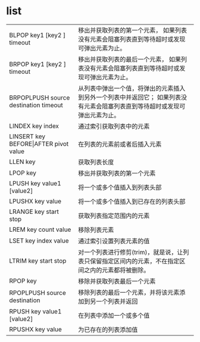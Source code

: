 # list

|   |   |
|---|---|
|BLPOP key1 [key2 ] timeout|移出并获取列表的第一个元素， 如果列表没有元素会阻塞列表直到等待超时或发现可弹出元素为止。|
|BRPOP key1 [key2 ] timeout|移出并获取列表的最后一个元素， 如果列表没有元素会阻塞列表直到等待超时或发现可弹出元素为止。|
|BRPOPLPUSH source destination timeout|从列表中弹出一个值，将弹出的元素插入到另外一个列表中并返回它； 如果列表没有元素会阻塞列表直到等待超时或发现可弹出元素为止。|
|LINDEX key index|通过索引获取列表中的元素|
|LINSERT key BEFORE\|AFTER pivot value|在列表的元素前或者后插入元素|
|LLEN key|获取列表长度|
|LPOP key|移出并获取列表的第一个元素|
|LPUSH key value1 [value2]|将一个或多个值插入到列表头部|
|LPUSHX key value|将一个或多个值插入到已存在的列表头部|
|LRANGE key start stop|获取列表指定范围内的元素|
|LREM key count value|移除列表元素|
|LSET key index value|通过索引设置列表元素的值|
|LTRIM key start stop|对一个列表进行修剪(trim)，就是说，让列表只保留指定区间内的元素，不在指定区间之内的元素都将被删除。|
|RPOP key|移除并获取列表最后一个元素|
|RPOPLPUSH source destination|移除列表的最后一个元素，并将该元素添加到另一个列表并返回|
|RPUSH key value1 [value2]|在列表中添加一个或多个值|
|RPUSHX key value|为已存在的列表添加值|